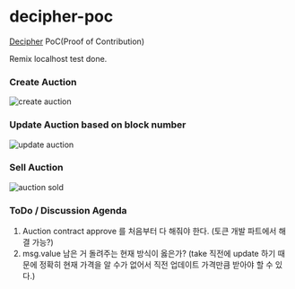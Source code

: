# decipher-poc
[Decipher](https://decipher.ac/) PoC(Proof of Contribution)

Remix localhost test done.

### Create Auction 

![create auction](https://user-images.githubusercontent.com/43122357/209820385-eadadc2a-80bb-4931-a489-7db535efca6e.PNG)

### Update Auction based on block number

![update auction](https://user-images.githubusercontent.com/43122357/209820388-a71082b6-6528-46cd-a718-0449ac71cd60.PNG)

### Sell Auction

![auction sold](https://user-images.githubusercontent.com/43122357/209820389-ece6d164-651c-40fe-9991-2511862929e2.PNG)

### ToDo / Discussion Agenda
1. Auction contract approve 를 처음부터 다 해줘야 한다. (토큰 개발 파트에서 해결 가능?)
2. msg.value 남은 거 돌려주는 현재 방식이 옳은가? (take 직전에 update 하기 때문에 정확히 현재 가격을 알 수가 없어서 직전 업데이트 가격만큼 받아야 할 수 있다.)
